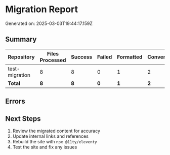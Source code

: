 # Migration Report

Generated on: 2025-03-03T19:44:17.159Z

## Summary

| Repository | Files Processed | Success | Failed | Formatted | Converted | Copied |
| ---------- | --------------- | ------- | ------ | --------- | --------- | ------ |
| test-migration | 8 | 8 | 0 | 1 | 2 | 3 |
| **Total** | **8** | **8** | **0** | **1** | **2** | **3** |

## Errors


## Next Steps

1. Review the migrated content for accuracy
2. Update internal links and references
3. Rebuild the site with `npx @11ty/eleventy`
4. Test the site and fix any issues
